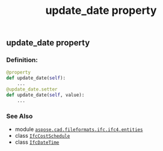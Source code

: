 ﻿---
title: update_date property
second_title: Aspose.CAD for Python via .NET API References
description: 
type: docs
weight: 150
url: /python-net/aspose.cad.fileformats.ifc.ifc4.entities/ifccostschedule/update_date/
is_root: false
---

## update_date property

### Definition:
```python
@property
def update_date(self):
    ...
@update_date.setter
def update_date(self, value):
    ...
```

### See Also
* module [`aspose.cad.fileformats.ifc.ifc4.entities`](../../)
* class [`IfcCostSchedule`](/cad/python-net/aspose.cad.fileformats.ifc.ifc4.entities/ifccostschedule)
* class [`IfcDateTime`](/cad/python-net/aspose.cad.fileformats.ifc.ifc4.types/ifcdatetime)
